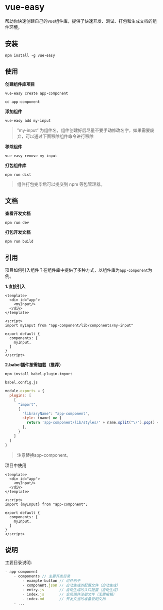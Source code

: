 # vue-easy

帮助你快速创建自己的vue组件库，提供了快速开发、测试、打包和生成文档的组件环境。

## 安装

```shell
npm install -g vue-easy
```

## 使用

**创建组件库项目**

```shell
vue-easy create app-component
```

```shell
cd app-component
```

**添加组件**

```shell
vue-easy add my-input
```

> ”my-input“ 为组件名，组件创建好后尽量不要手动修改名字，如果需要废弃，可以通过下面移除组件命令进行移除

**移除组件**

```shell
vue-easy remove my-input
```

**打包组件库**

```shell
npm run dist
```

> 组件打包完毕后可以提交到 npm  等包管理器。

## 文档

**查看开发文档**

```shell
npm run dev
```

**打包开发文档**

```shell
npm run build
```



## 引用

项目如何引入组件？在组件库中提供了多种方式，以组件库为`app-component`为例。

**1.直接引入**

````vue
<template>
  <div id="app">
    <myInput/>
  </div>
</template>

<script>
import myInput from "app-component/lib/components/my-input"

export default {
  components: {
    myInput,
  }
}
</script>
````

**2.babel插件按需加载（推荐）**

```
npm install babel-plugin-import
```

`babel.config.js`

```js
module.exports = {
  plugins: [
    [
      "import",
      {
        "libraryName": "app-component",
        style: (name) => {
          return 'app-component/lib/styles/' + name.split("\/").pop() + '.css'
        },
      }
    ]
  ]
}

```

> 注意替换app-component。

项目中使用

```vue
<template>
  <div id="app">
    <myInput/>
  </div>
</template>

<script>
import {myInput} from "app-component";

export default {
  components: {
    myInput,
  }
}
</script>
```

##  说明

主要目录说明: 

```js
- app-component
	- components // 主要开发目录
		- example-button // 组件例子
		- component.json // 自动生成的配置文件（自动生成）
		- entry.js 		 // 自动生成的入口配置（自动生成）
		- index.js		 // 全局组件注册文件（无需编辑）
		- index.md		 // 开发文当的准备说明文档
	- ...
```

















